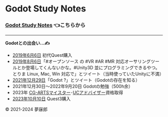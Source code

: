 # Godot Study Notes<a id="TOP"></a>

### [Godot Study Notes](./study_notes.md) 👈こちらから

***

**Godotとの出会い...✍**  
* [2019年6月6日](https://twitter.com/mubirou/status/1136580509096644609) 初代Quest購入
* [2019年8月6日](https://twitter.com/mubirou/status/1158626565040721921)「#オープンソース の #VR #AR #MR 対応オーサリングツールとか登場してくんないかな。#Unity3D 並にプログラミングできるやつ。とりま Linux, Mac, Win 対応で」とツイート（当時使っていたUnityに不満）  
* [2021年12月29日](https://twitter.com/mubirou/status/1476124608093102083)「Godot ?」とツイート（Godotの存在を知る）  
* 2021年12月30日～2022年9月20日 Godotの勉強（500h余）  
* 2023年 [CG-ARTSマイスター](https://www.cgarts.or.jp/v1/kentei/meister/)･[UCアドバイザー](https://www.aft.or.jp/pages/feature/uc)資格取得  
* [2023年10月10日](https://twitter.com/mubirou/status/1711699151879282819) Quest3購入 

© 2021-2024 夢寐郎
